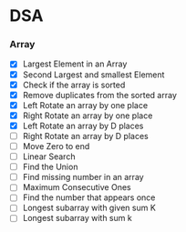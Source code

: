 # DSA


### Array
  - [x] Largest Element in an Array
  - [x] Second Largest and smallest Element
  - [x] Check if the array is sorted
  - [x] Remove duplicates from the sorted array
  - [x] Left Rotate an array by one place
  - [x] Right Rotate an array by one place
  - [x] Left Rotate an array by D places
  - [ ] Right Rotate an array by D places
  - [ ] Move Zero to end
  - [ ] Linear Search
  - [ ] Find the Union
  - [ ] Find missing number in an array
  - [ ] Maximum Consecutive Ones
  - [ ] Find the number that appears once
  - [ ] Longest subarray with given sum K
  - [ ] Longest subarray with sum k
